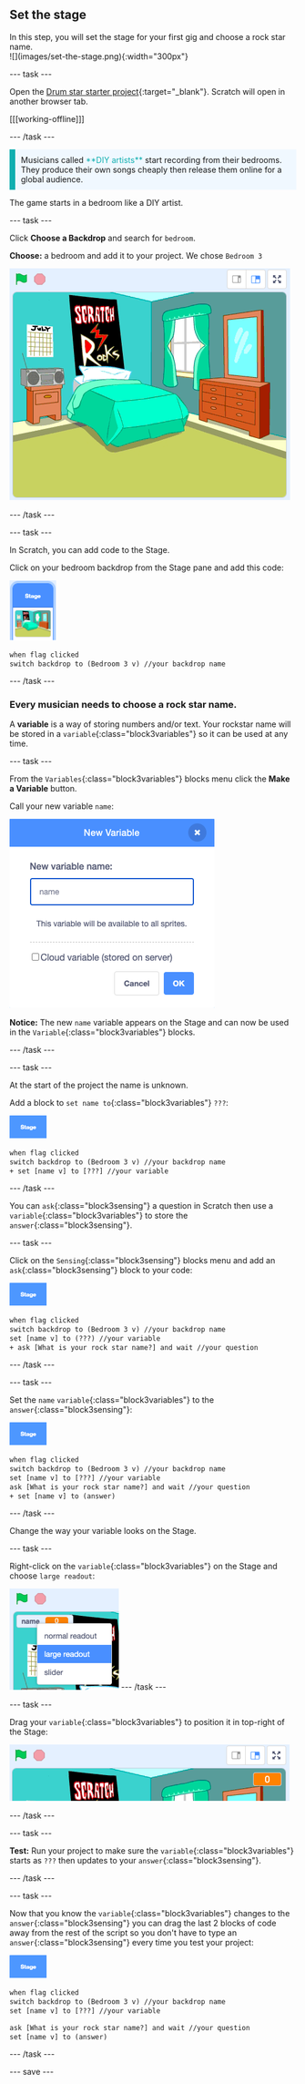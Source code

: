 ## Set the stage

<div style="display: flex; flex-wrap: wrap">
<div style="flex-basis: 200px; flex-grow: 1; margin-right: 15px;">
In this step, you will set the stage for your first gig and choose a rock star name.
</div>
<div>
![](images/set-the-stage.png){:width="300px"}
</div>
</div>

--- task ---

Open the [Drum star starter project](https://scratch.mit.edu/projects/535783147/){:target="_blank"}. Scratch will open in another browser tab.

[[[working-offline]]]

--- /task ---

<p style="border-left: solid; border-width:10px; border-color: #0faeb0; background-color: aliceblue; padding: 10px;">
Musicians called <span style="color: #0faeb0">**DIY artists**</span> start recording from their bedrooms. They produce their own songs cheaply then release them online for a global audience. 
</p>

The game starts in a bedroom like a DIY artist. 

--- task ---

Click **Choose a Backdrop** and search for `bedroom`. 

**Choose:** a bedroom and add it to your project. We chose `Bedroom 3`

![The stage showing the 'Bedroom 3' backdrop.](images/bedroom3.png)

--- /task ---

--- task ---

In Scratch, you can add code to the Stage. 

Click on your bedroom backdrop from the Stage pane and add this code:

![The backdrop thumbnail in the stage pane.](images/bedroom-icon.png)

```blocks3
when flag clicked
switch backdrop to (Bedroom 3 v) //your backdrop name
```

--- /task ---

### Every musician needs to choose a rock star name. 

A **variable** is a way of storing numbers and/or text. Your rockstar name will be stored in a `variable`{:class="block3variables"} so it can be used at any time.

--- task ---

From the `Variables`{:class="block3variables"} blocks menu click the **Make a Variable** button.

Call your new variable `name`:

![The New Variable pop up window with text input 'name'.](images/new-variable.png)

**Notice:** The new `name` variable appears on the Stage and can now be used in the `Variable`{:class="block3variables"} blocks. 

--- /task ---

--- task ---

At the start of the project the name is unknown. 

Add a block to `set name to`{:class="block3variables"} `???`:

![](images/stage-icon.png)

```blocks3
when flag clicked
switch backdrop to (Bedroom 3 v) //your backdrop name
+ set [name v] to [???] //your variable
```

--- /task ---

You can `ask`{:class="block3sensing"} a question in Scratch then use a `variable`{:class="block3variables"} to store the `answer`{:class="block3sensing"}. 

--- task ---

Click on the `Sensing`{:class="block3sensing"} blocks menu and add an `ask`{:class="block3sensing"} block to your code:

![](images/stage-icon.png)

```blocks3
when flag clicked
switch backdrop to (Bedroom 3 v) //your backdrop name
set [name v] to (???) //your variable
+ ask [What is your rock star name?] and wait //your question
```

--- /task ---

--- task ---

Set the `name` `variable`{:class="block3variables"} to the `answer`{:class="block3sensing"}:

![](images/stage-icon.png)

```blocks3
when flag clicked
switch backdrop to (Bedroom 3 v) //your backdrop name
set [name v] to [???] //your variable
ask [What is your rock star name?] and wait //your question
+ set [name v] to (answer)
```

--- /task ---

Change the way your variable looks on the Stage.

--- task ---

Right-click on the `variable`{:class="block3variables"} on the Stage and choose `large readout`: 

![](images/large-readout.png)
--- /task ---

--- task ---

Drag your `variable`{:class="block3variables"} to position it in top-right of the Stage: 

![](images/repositioned-variable.png)

--- /task ---

--- task ---

**Test:** Run your project to make sure the `variable`{:class="block3variables"} starts as `???` then updates to your `answer`{:class="block3sensing"}.

--- /task ---

--- task ---

Now that you know the `variable`{:class="block3variables"} changes to the `answer`{:class="block3sensing"} you can drag the last 2 blocks of code away from the rest of the script so you don't have to type an `answer`{:class="block3sensing"} every time you test your project:

![](images/stage-icon.png)

```blocks3
when flag clicked
switch backdrop to (Bedroom 3 v) //your backdrop name
set [name v] to [???] //your variable
```

```blocks3
ask [What is your rock star name?] and wait //your question
set [name v] to (answer)
```
--- /task ---

--- save ---